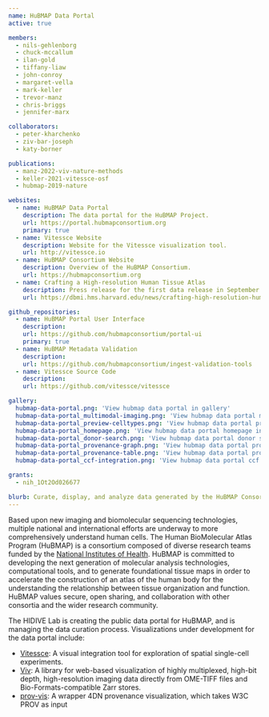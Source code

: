 ```yaml
---
name: HuBMAP Data Portal
active: true

members:
  - nils-gehlenborg
  - chuck-mccallum
  - ilan-gold
  - tiffany-liaw
  - john-conroy
  - margaret-vella
  - mark-keller
  - trevor-manz
  - chris-briggs
  - jennifer-marx  

collaborators:
  - peter-kharchenko
  - ziv-bar-joseph
  - katy-borner

publications:
  - manz-2022-viv-nature-methods
  - keller-2021-vitessce-osf
  - hubmap-2019-nature

websites:
  - name: HuBMAP Data Portal
    description: The data portal for the HuBMAP Project.
    url: https://portal.hubmapconsortium.org
    primary: true
  - name: Vitessce Website
    description: Website for the Vitessce visualization tool.
    url: http://vitessce.io
  - name: HuBMAP Consortium Website
    description: Overview of the HuBMAP Consortium.
    url: https://hubmapconsortium.org
  - name: Crafting a High-resolution Human Tissue Atlas
    description: Press release for the first data release in September 2020.
    url: https://dbmi.hms.harvard.edu/news/crafting-high-resolution-human-tissue-atlas

github_repositories:
  - name: HuBMAP Portal User Interface
    description:
    url: https://github.com/hubmapconsortium/portal-ui
    primary: true
  - name: HuBMAP Metadata Validation
    description: 
    url: https://github.com/hubmapconsortium/ingest-validation-tools
  - name: Vitessce Source Code
    description:
    url: https://github.com/vitessce/vitessce

gallery:
  hubmap-data-portal.png: 'View hubmap data portal in gallery'
  hubmap-data-portal_multimodal-imaging.png: 'View hubmap data portal multimodal imaging in gallery'
  hubmap-data-portal_preview-celltypes.png: 'View hubmap data portal preview celltypes in gallery'
  hubmap-data-portal_homepage.png: 'View hubmap data portal homepage in gallery'
  hubmap-data-portal_donor-search.png: 'View hubmap data portal donor search in gallery'
  hubmap-data-portal_provenance-graph.png: 'View hubmap data portal provenance graph in gallery'
  hubmap-data-portal_provenance-table.png: 'View hubmap data portal provenance table in gallery'
  hubmap-data-portal_ccf-integration.png: 'View hubmap data portal ccf integration in gallery'

grants:
  - nih_1Ot2Od026677

blurb: Curate, display, and analyze data generated by the HuBMAP Consortium.
---
```


Based upon new imaging and biomolecular sequencing technologies, multiple national and international efforts are underway to more comprehensively understand human cells. The Human BioMolecular Atlas Program (HuBMAP) is a consortium composed of diverse research teams funded by the [National Institutes of Health](https://commonfund.nih.gov/HuBMAP). HuBMAP is committed to developing the next generation of molecular analysis technologies, computational tools, and to generate foundational tissue maps in order to accelerate the construction of an atlas of the human body for the understanding the relationship between tissue organization and function. HuBMAP values secure, open sharing, and collaboration with other consortia and the wider research community.

The HIDIVE Lab is creating the public data portal for HuBMAP, and is managing the data curation process. Visualizations under development for the data portal include:

- [Vitessce](/research/projects/vitessce/): A visual integration tool for exploration of spatial single-cell experiments.
- [Viv](https://github.com/hms-dbmi/viv/): A library for web-based visualization of highly multiplexed, high-bit depth, high-resolution imaging data directly from OME-TIFF files and Bio-Formats-compatible Zarr stores.
- [prov-vis](https://github.com/hubmapconsortium/prov-vis/): A wrapper 4DN provenance visualization, which takes W3C PROV as input
